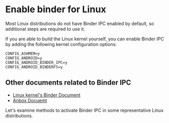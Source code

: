 # Enable binder for Linux
Most Linux distributions do not have Binder IPC enabled by default, so additional steps are required to use it.

If you are able to build the Linux kernel yourself, you can enable Binder IPC by adding the following kernel configuration options:
```
CONFIG_ASHMEM=y
CONFIG_ANDROID=y
CONFIG_ANDROID_BINDER_IPC=y
CONFIG_ANDROID_BINDERFS=y
```

## Other documents related to Binder IPC
- [Linux kernel's Binder Document](https://www.kernel.org/doc/html/latest/admin-guide/binderfs.html)
- [Anbox Docuemt](https://wiki.archlinux.org/title/Anbox#Mounting_binderfs)


Let's examine methods to activate Binder IPC in some representative Linux distributions.
